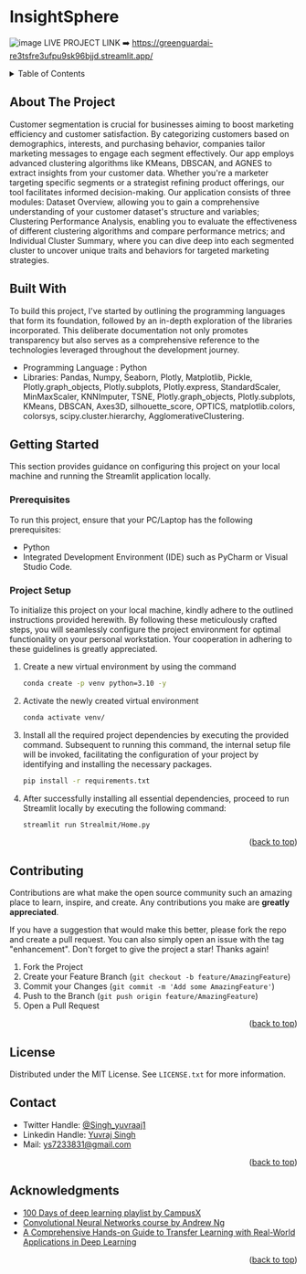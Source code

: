 # InsightSphere


<a name="readme-top"></a>
<!-- PROJECT LOGO -->
![image](https://github.com/yuvraaj2002/InsightSphere/assets/123289647/399fb14a-b5b6-467d-ab2d-e3cb36ac8215)
LIVE PROJECT LINK ➡️ https://greenguardai-re3tsfre3ufpu9sk96bjjd.streamlit.app/

<!-- TABLE OF CONTENTS -->
<details>
  <summary>Table of Contents</summary>
  <ol>
    <li><a href="#about-the-project">About The Project</a></li>
   <li><a href="#built-with">Built With</a></li>
    <li>
      <a href="#getting-started">Getting Started</a>
      <ul>
        <li><a href="#prerequisites">Prerequisites</a></li>
        <li><a href="#installation">Installation</a></li>
      </ul>
    </li>
    <li><a href="#contributing">Contributing</a></li>
    <li><a href="#license">License</a></li>
    <li><a href="#contact">Contact</a></li>
    <li><a href="#acknowledgments">Acknowledgments</a></li>
  </ol>
</details>


<!-- ABOUT THE PROJECT -->
## About The Project

Customer segmentation is crucial for businesses aiming to boost marketing efficiency and customer satisfaction. By categorizing customers based on demographics, interests, and purchasing behavior, companies tailor marketing messages to engage each segment effectively. Our app employs advanced clustering algorithms like KMeans, DBSCAN, and AGNES to extract insights from your customer data. Whether you're a marketer targeting specific segments or a strategist refining product offerings, our tool facilitates informed decision-making. Our application consists of three modules: Dataset Overview, allowing you to gain a comprehensive understanding of your customer dataset's structure and variables; Clustering Performance Analysis, enabling you to evaluate the effectiveness of different clustering algorithms and compare performance metrics; and Individual Cluster Summary, where you can dive deep into each segmented cluster to uncover unique traits and behaviors for targeted marketing strategies.



## Built With
To build this project, I've started by outlining the programming languages that form its foundation, followed by an in-depth exploration of the libraries incorporated. This deliberate documentation not only promotes transparency but also serves as a comprehensive reference to the technologies leveraged throughout the development journey. 

- Programming Language : Python
- Libraries: Pandas, Numpy, Seaborn, Plotly, Matplotlib, Pickle, Plotly.graph_objects, Plotly.subplots, Plotly.express, StandardScaler, MinMaxScaler, KNNImputer, TSNE, Plotly.graph_objects, Plotly.subplots, KMeans, DBSCAN, Axes3D, silhouette_score, OPTICS, matplotlib.colors, colorsys, scipy.cluster.hierarchy, AgglomerativeClustering.



<!-- GETTING STARTED -->
## Getting Started
This section provides guidance on configuring this project on your local machine and running the Streamlit application locally.
### Prerequisites
To run this project, ensure that your PC/Laptop has the following prerequisites:
- Python
- Integrated Development Environment (IDE) such as PyCharm or Visual Studio Code.

### Project Setup

To initialize this project on your local machine, kindly adhere to the outlined instructions provided herewith. By following these meticulously crafted steps, you will seamlessly configure the project environment for optimal functionality on your personal workstation. Your cooperation in adhering to these guidelines is greatly appreciated.

1. Create a new virtual environment by using the command
   ```sh
   conda create -p venv python=3.10 -y
   ```
2. Activate the newly created virtual environment
   ```sh
   conda activate venv/
   ```
3. Install all the required project dependencies by executing the provided command. Subsequent to running this command, the internal setup file will be invoked, facilitating the configuration of your project by identifying and installing the necessary packages.
   ```sh
   pip install -r requirements.txt
   ```
4. After successfully installing all essential dependencies, proceed to run Streamlit locally by executing the following command:
   ```sh
   streamlit run Strealmit/Home.py
   ```
<p align="right">(<a href="#readme-top">back to top</a>)</p>



<!-- CONTRIBUTING -->
## Contributing

Contributions are what make the open source community such an amazing place to learn, inspire, and create. Any contributions you make are **greatly appreciated**.

If you have a suggestion that would make this better, please fork the repo and create a pull request. You can also simply open an issue with the tag "enhancement".
Don't forget to give the project a star! Thanks again!

1. Fork the Project
2. Create your Feature Branch (`git checkout -b feature/AmazingFeature`)
3. Commit your Changes (`git commit -m 'Add some AmazingFeature'`)
4. Push to the Branch (`git push origin feature/AmazingFeature`)
5. Open a Pull Request

<p align="right">(<a href="#readme-top">back to top</a>)</p>



<!-- LICENSE -->
## License

Distributed under the MIT License. See `LICENSE.txt` for more information.


<!-- CONTACT -->
## Contact
- Twitter Handle: [@Singh_yuvraaj1](https://twitter.com/Singh_yuvraaj1)
- Linkedin Handle: [Yuvraj Singh](https://www.linkedin.com/in/yuvraj-singh-a4430a215/)
- Mail: [ys7233831@gmail.com](mailto:ys7233831@gmail.com)



<p align="right">(<a href="#readme-top">back to top</a>)</p>



<!-- ACKNOWLEDGMENTS -->
## Acknowledgments



* [100 Days of deep learning playlist by CampusX](https://www.youtube.com/watch?v=2dH_qjc9mFg&list=PLKnIA16_RmvYuZauWaPlRTC54KxSNLtNn)
* [Convolutional Neural Networks course by Andrew Ng](https://www.coursera.org/learn/convolutional-neural-networks)
* [A Comprehensive Hands-on Guide to Transfer Learning with Real-World Applications in Deep Learning](https://towardsdatascience.com/a-comprehensive-hands-on-guide-to-transfer-learning-with-real-world-applications-in-deep-learning-212bf3b2f27a)

<p align="right">(<a href="#readme-top">back to top</a>)</p>

